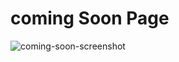 # coming Soon Page
![coming-soon-screenshot](https://user-images.githubusercontent.com/55854888/97034431-d59ddf80-155c-11eb-8089-0ab375bc199f.png)
